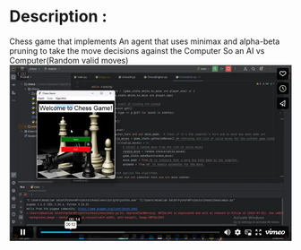 # Description :
Chess game that implements An agent that uses minimax and alpha-beta pruning to take the move decisions against the Computer
So an AI vs Computer(Random valid moves)
[![Video Title](https://github.com/mohamed255255/Chess-Game/blob/master/thumbnail.png)](https://vimeo.com/manage/videos/874039753/privacy)
